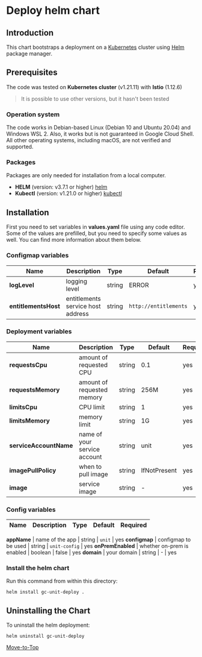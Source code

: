 <!--- Deploy -->

# Deploy helm chart

## Introduction

This chart bootstraps a deployment on a [Kubernetes](https://kubernetes.io) cluster using [Helm](https://helm.sh) package manager.

## Prerequisites

The code was tested on **Kubernetes cluster** (v1.21.11) with **Istio** (1.12.6)
> It is possible to use other versions, but it hasn't been tested

### Operation system

The code works in Debian-based Linux (Debian 10 and Ubuntu 20.04) and Windows WSL 2. Also, it works but is not guaranteed in Google Cloud Shell. All other operating systems, including macOS, are not verified and supported.

### Packages

Packages are only needed for installation from a local computer.

- **HELM** (version: v3.7.1 or higher) [helm](https://helm.sh/docs/intro/install/)
- **Kubectl** (version: v1.21.0 or higher) [kubectl](https://kubernetes.io/docs/tasks/tools/#kubectl)

## Installation

First you need to set variables in **values.yaml** file using any code editor. Some of the values are prefilled, but you need to specify some values as well. You can find more information about them below.

### Configmap variables

| Name | Description | Type | Default |Required |
|------|-------------|------|---------|---------|
**logLevel** | logging level | string | ERROR | yes
**entitlementsHost** | entitlements service host address | string | `http://entitlements` | yes

### Deployment variables

| Name | Description | Type | Default |Required |
|------|-------------|------|---------|---------|
**requestsCpu** | amount of requested CPU | string | 0.1 | yes
**requestsMemory** | amount of requested memory| string | 256M | yes
**limitsCpu** | CPU limit | string | 1 | yes
**limitsMemory** | memory limit | string | 1G | yes
**serviceAccountName** | name of your service account | string | unit | yes
**imagePullPolicy** | when to pull image | string | IfNotPresent | yes
**image** | service image | string | - | yes

### Config variables

| Name | Description | Type | Default |Required |
|------|-------------|------|---------|---------|

**appName** | name of the app | string | `unit` | yes
**configmap** | configmap to be used | string | `unit-config` | yes
**onPremEnabled** | whether on-prem is enabled | boolean | false | yes
**domain** | your domain | string | - | yes

### Install the helm chart

Run this command from within this directory:

```console
helm install gc-unit-deploy .
```

## Uninstalling the Chart

To uninstall the helm deployment:

```console
helm uninstall gc-unit-deploy
```

[Move-to-Top](#deploy-helm-chart)
